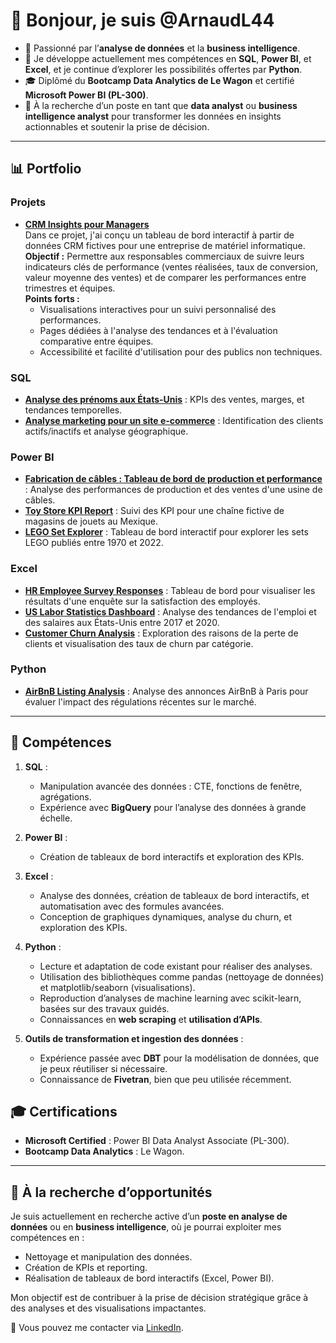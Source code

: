 # 👋 Bonjour, je suis @ArnaudL44

- 🌟 Passionné par l’**analyse de données** et la **business intelligence**.
- 🌱 Je développe actuellement mes compétences en **SQL**, **Power BI**, et **Excel**, et je continue d’explorer les possibilités offertes par **Python**.
- 🎓 Diplômé du **Bootcamp Data Analytics de Le Wagon** et certifié **Microsoft Power BI (PL-300)**.
- 🤝 À la recherche d’un poste en tant que **data analyst** ou **business intelligence analyst** pour transformer les données en insights actionnables et soutenir la prise de décision.

---

## 📊 Portfolio

### Projets
- **[CRM Insights pour Managers](https://github.com/Arnaudl44/Projet_Tableau_de_Bord_CRM_Insights_pour_Managers)**  
  Dans ce projet, j'ai conçu un tableau de bord interactif à partir de données CRM fictives pour une entreprise de matériel informatique.  
  **Objectif :** Permettre aux responsables commerciaux de suivre leurs indicateurs clés de performance (ventes réalisées, taux de conversion, valeur moyenne des ventes) et de comparer les performances entre trimestres et équipes.  
  **Points forts :**
  - Visualisations interactives pour un suivi personnalisé des performances.
  - Pages dédiées à l'analyse des tendances et à l'évaluation comparative entre équipes.
  - Accessibilité et facilité d'utilisation pour des publics non techniques.
    
### SQL
- **[Analyse des prénoms aux États-Unis](https://github.com/Arnaudl44/SQL-Projects/tree/main/BabyNames)** : KPIs des ventes, marges, et tendances temporelles.
- **[Analyse marketing pour un site e-commerce](https://github.com/Arnaudl44/SQL-Projects/tree/main/Marketing%20%26%20Conversion%20Optimization%20Analysis)** : Identification des clients actifs/inactifs et analyse géographique.

### Power BI
- **[Fabrication de câbles : Tableau de bord de production et performance](https://github.com/Arnaudl44/PowerBI-Projects/blob/main/Cable%20Manufacturing%20%3A%20Production%20%26%20Performance%20Dashboard/README.md)** : Analyse des performances de production et des ventes d'une usine de câbles.  
- **[Toy Store KPI Report](https://github.com/Arnaudl44/PowerBI-Projects/blob/main/Toy%20Store%20KPI%20Report/README.md)** : Suivi des KPI pour une chaîne fictive de magasins de jouets au Mexique.
- **[LEGO Set Explorer](https://github.com/Arnaudl44/PowerBI-Projects/blob/main/LEGO%20Set%20Dashboard/README.md)** : Tableau de bord interactif pour explorer les sets LEGO publiés entre 1970 et 2022.

### Excel
- **[HR Employee Survey Responses](https://github.com/Arnaudl44/Excel-Projects/blob/main/HR%20Employee%20Survey%20Responses/README.md)** : Tableau de bord pour visualiser les résultats d'une enquête sur la satisfaction des employés.
- **[US Labor Statistics Dashboard](https://github.com/Arnaudl44/Excel-Projects/blob/main/US%20Labor%20Statistics%20Dashboard/README.md)** : Analyse des tendances de l'emploi et des salaires aux États-Unis entre 2017 et 2020.
- **[Customer Churn Analysis](https://github.com/Arnaudl44/Excel-Projects/blob/main/Analyzing%20Customer%20Churn%20/README.md)** : Exploration des raisons de la perte de clients et visualisation des taux de churn par catégorie.

### Python
- **[AirBnB Listing Analysis](https://github.com/Arnaudl44/Python-Projects/blob/main/AirBnB_Listing_Analysis/README.md)** : Analyse des annonces AirBnB à Paris pour évaluer l'impact des régulations récentes sur le marché.

---

## 🎯 Compétences

1. **SQL** :
   - Manipulation avancée des données : CTE, fonctions de fenêtre, agrégations.
   - Expérience avec **BigQuery** pour l’analyse des données à grande échelle.

2. **Power BI** :
   - Création de tableaux de bord interactifs et exploration des KPIs.

3. **Excel** :
   - Analyse des données, création de tableaux de bord interactifs, et automatisation avec des formules avancées.
   - Conception de graphiques dynamiques, analyse du churn, et exploration des KPIs.

4. **Python** :
   - Lecture et adaptation de code existant pour réaliser des analyses.
   - Utilisation des bibliothèques comme pandas (nettoyage de données) et matplotlib/seaborn (visualisations).
   - Reproduction d’analyses de machine learning avec scikit-learn, basées sur des travaux guidés.
   - Connaissances en **web scraping** et **utilisation d’APIs**.

5. **Outils de transformation et ingestion des données** :
   - Expérience passée avec **DBT** pour la modélisation de données, que je peux réutiliser si nécessaire.
   - Connaissance de **Fivetran**, bien que peu utilisée récemment.

## 🎓 Certifications

- **Microsoft Certified** : Power BI Data Analyst Associate (PL-300).
- **Bootcamp Data Analytics** : Le Wagon.

---

## 🚀 À la recherche d’opportunités

Je suis actuellement en recherche active d’un **poste en analyse de données** ou en **business intelligence**, où je pourrai exploiter mes compétences en :
- Nettoyage et manipulation des données.
- Création de KPIs et reporting.
- Réalisation de tableaux de bord interactifs (Excel, Power BI).

Mon objectif est de contribuer à la prise de décision stratégique grâce à des analyses et des visualisations impactantes.

📧 Vous pouvez me contacter via [LinkedIn](https://www.linkedin.com/in/arnaud-le-merrer-66a401102).

